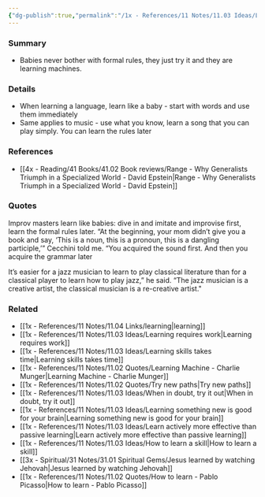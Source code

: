 ```yaml
---
{"dg-publish":true,"permalink":"/1x - References/11 Notes/11.03 Ideas/Learn like a baby - Just dive in and try it/","title":"Learn like a baby - Just dive in and try it","noteIcon":""}
---
```



### Summary
- Babies never bother with formal rules, they just try it and they are learning machines.

### Details
- When learning a language, learn like a baby - start with words and use them immediately
- Same applies to music - use what you know, learn a song that you can play simply. You can learn the rules later

### References
- [[4x - Reading/41 Books/41.02 Book reviews/Range - Why Generalists Triumph in a Specialized World - David Epstein\|Range - Why Generalists Triumph in a Specialized World - David Epstein]]

### Quotes
Improv masters learn like babies: dive in and imitate and improvise first, learn the formal rules later. “At the beginning, your mom didn’t give you a book and say, ‘This is a noun, this is a pronoun, this is a dangling participle,’” Cecchini told me. “You acquired the sound first. And then you acquire the grammar later

It’s easier for a jazz musician to learn to play classical literature than for a classical player to learn how to play jazz,” he said. “The jazz musician is a creative artist, the classical musician is a re-creative artist."

### Related
- [[1x - References/11 Notes/11.04 Links/learning\|learning]]
- [[1x - References/11 Notes/11.03 Ideas/Learning requires work\|Learning requires work]]
- [[1x - References/11 Notes/11.03 Ideas/Learning skills takes time\|Learning skills takes time]]
- [[1x - References/11 Notes/11.02 Quotes/Learning Machine - Charlie Munger\|Learning Machine - Charlie Munger]]
- [[1x - References/11 Notes/11.02 Quotes/Try new paths\|Try new paths]]
- [[1x - References/11 Notes/11.03 Ideas/When in doubt, try it out\|When in doubt, try it out]]
- [[1x - References/11 Notes/11.03 Ideas/Learning something new is good for your brain\|Learning something new is good for your brain]]
- [[1x - References/11 Notes/11.03 Ideas/Learn actively more effective than passive learning\|Learn actively more effective than passive learning]]
- [[1x - References/11 Notes/11.03 Ideas/How to learn a skill\|How to learn a skill]]
- [[3x - Spiritual/31 Notes/31.01 Spiritual Gems/Jesus learned by watching Jehovah\|Jesus learned by watching Jehovah]]
- [[1x - References/11 Notes/11.02 Quotes/How to learn - Pablo Picasso\|How to learn - Pablo Picasso]]